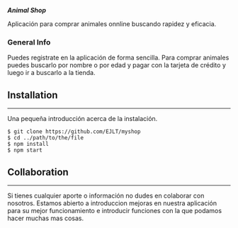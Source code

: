 **_Animal Shop_**

Aplicación para comprar animales onnline buscando rapidez y eficacia.



<a name="general-info"></a>
### General Info
Puedes registrate en la aplicación de forma sencilla.
Para comprar animales puedes buscarlo por nombre o por edad y pagar
con la tarjeta de crédito y luego ir a buscarlo a la tienda.





## Installation
***
Una pequeña introducción acerca de la instalación.
```
$ git clone https://github.com/EJLT/myshop
$ cd ../path/to/the/file
$ npm install
$ npm start
```
## Collaboration
***
Si tienes cualquier aporte o información no dudes en colaborar con nosotros.
Estamos abierto a introduccion mejoras en nuestra aplicación para su mejor funcionamiento e introducir funciones
con la que podamos hacer muchas mas cosas.

